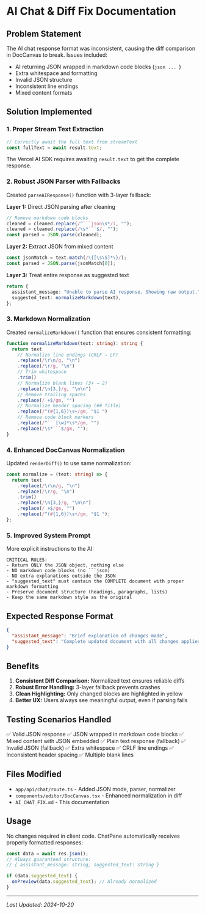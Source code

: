# AI Chat & Diff Fix Documentation

## Problem Statement

The AI chat response format was inconsistent, causing the diff comparison in DocCanvas to break. Issues included:
- AI returning JSON wrapped in markdown code blocks (```json ... ```)
- Extra whitespace and formatting
- Invalid JSON structure
- Inconsistent line endings
- Mixed content formats

## Solution Implemented

### 1. **Proper Stream Text Extraction**
```typescript
// Correctly await the full text from streamText
const fullText = await result.text;
```

The Vercel AI SDK requires awaiting `result.text` to get the complete response.

### 2. **Robust JSON Parser with Fallbacks**

Created `parseAIResponse()` function with 3-layer fallback:

**Layer 1:** Direct JSON parsing after cleaning
```typescript
// Remove markdown code blocks
cleaned = cleaned.replace(/^```json\s*/i, "");
cleaned = cleaned.replace(/\s*```$/, "");
const parsed = JSON.parse(cleaned);
```

**Layer 2:** Extract JSON from mixed content
```typescript
const jsonMatch = text.match(/\{[\s\S]*\}/);
const parsed = JSON.parse(jsonMatch[0]);
```

**Layer 3:** Treat entire response as suggested text
```typescript
return {
  assistant_message: "Unable to parse AI response. Showing raw output.",
  suggested_text: normalizeMarkdown(text),
};
```

### 3. **Markdown Normalization**

Created `normalizeMarkdown()` function that ensures consistent formatting:

```typescript
function normalizeMarkdown(text: string): string {
  return text
    // Normalize line endings (CRLF → LF)
    .replace(/\r\n/g, "\n")
    .replace(/\r/g, "\n")
    // Trim whitespace
    .trim()
    // Normalize blank lines (3+ → 2)
    .replace(/\n{3,}/g, "\n\n")
    // Remove trailing spaces
    .replace(/ +$/gm, "")
    // Normalize header spacing (## Title)
    .replace(/^(#{1,6})\s+/gm, "$1 ")
    // Remove code block markers
    .replace(/^```[\w]*\s*/gm, "")
    .replace(/\s*```$/gm, "");
}
```

### 4. **Enhanced DocCanvas Normalization**

Updated `renderDiff()` to use same normalization:

```typescript
const normalize = (text: string) => {
  return text
    .replace(/\r\n/g, "\n")
    .replace(/\r/g, "\n")
    .trim()
    .replace(/\n{3,}/g, "\n\n")
    .replace(/ +$/gm, "")
    .replace(/^(#{1,6})\s+/gm, "$1 ");
};
```

### 5. **Improved System Prompt**

More explicit instructions to the AI:

```
CRITICAL RULES:
- Return ONLY the JSON object, nothing else
- NO markdown code blocks (no ```json)
- NO extra explanations outside the JSON
- "suggested_text" must contain the COMPLETE document with proper markdown formatting
- Preserve document structure (headings, paragraphs, lists)
- Keep the same markdown style as the original
```

## Expected Response Format

```json
{
  "assistant_message": "Brief explanation of changes made",
  "suggested_text": "Complete updated document with all changes applied"
}
```

## Benefits

1. **Consistent Diff Comparison:** Normalized text ensures reliable diffs
2. **Robust Error Handling:** 3-layer fallback prevents crashes
3. **Clean Highlighting:** Only changed blocks are highlighted in yellow
4. **Better UX:** Users always see meaningful output, even if parsing fails

## Testing Scenarios Handled

✅ Valid JSON response
✅ JSON wrapped in markdown code blocks
✅ Mixed content with JSON embedded
✅ Plain text response (fallback)
✅ Invalid JSON (fallback)
✅ Extra whitespace
✅ CRLF line endings
✅ Inconsistent header spacing
✅ Multiple blank lines

## Files Modified

- `app/api/chat/route.ts` - Added JSON mode, parser, normalizer
- `components/editor/DocCanvas.tsx` - Enhanced normalization in diff
- `AI_CHAT_FIX.md` - This documentation

## Usage

No changes required in client code. ChatPane automatically receives properly formatted responses:

```typescript
const data = await res.json();
// Always guaranteed structure:
// { assistant_message: string, suggested_text: string }

if (data.suggested_text) {
  onPreview(data.suggested_text); // Already normalized
}
```

---

*Last Updated: 2024-10-20*
